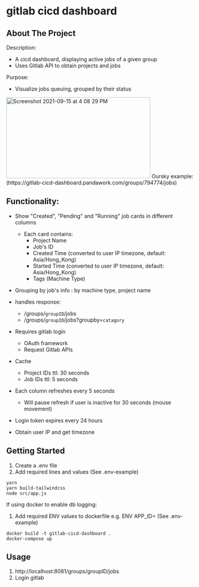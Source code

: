 # gitlab cicd dashboard

<!-- ABOUT THE PROJECT -->
## About The Project

Description:
* A cicd dashboard, displaying active jobs of a given group
* Uses Gitlab API to obtain projects and jobs

Purpose:
* Visualize jobs queuing, grouped by their status

<img alt="Screenshot 2021-09-15 at 4 08 29 PM" src="https://user-images.githubusercontent.com/85364009/133396033-c93a0fbc-b17c-48d9-a260-fa308f5a900d.png" height="216px" width="384px">
Oursky example: (https://gitlab-cicd-dashboard.pandawork.com/groups/794774/jobs)


## Functionality:
* Show "Created", "Pending" and "Running" job cards in different columns
  * Each card contains:
    - Project Name
    - Job's ID
    - Created Time (converted to user IP timezone, default: Asia/Hong_Kong)
    - Started Time (converted to user IP timezone, default: Asia/Hong_Kong)
    - Tags (Machine Type)
* Grouping by job's info : by machine type, project name

* handles response: 
  * /groups/`groupID`/jobs
  * /groups/`groupID`/jobs?groupby=`catagory`
* Requires gitlab login
  * OAuth framework
  * Request Gitlab APIs

* Cache
  * Project IDs ttl: 30 seconds
  * Job IDs ttl: 5 seconds

* Each column refreshes every 5 seconds
  * Will pause refresh if user is inactive for 30 seconds (mouse movement)

* Login token expires every 24 hours

* Obtain user IP and get timezone 

<!-- GETTING STARTED -->
## Getting Started

1. Create a .env file
2. Add required lines and values (See .env-example)

```
yarn
yarn build-tailwindcss
node src/app.js
```

If using docker to enable db logging:

1. Add required ENV values to dockerfile
   e.g. ENV APP_ID=<APP ID> (See .env-example)

```
docker build -t gitlab-cicd-dashboard .
docker-compose up
```

<!-- USAGE EXAMPLES -->
## Usage

1. http://localhost:8081/groups/groupID/jobs
2. Login gitlab




